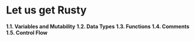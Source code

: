 # Let us get Rusty
**1.1. Variables and Mutability**
**1.2. Data Types**
**1.3. Functions**
**1.4. Comments**
**1.5. Control Flow**
